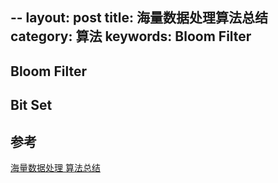 --
layout: post
title: 海量数据处理算法总结
category: 算法
keywords: Bloom Filter
---


## Bloom Filter


## Bit Set

## 参考
[海量数据处理 算法总结](http://blog.csdn.net/hguisu/article/details/7856239)

